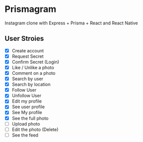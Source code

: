 # Prismagram

Instagram clone with Express + Prisma + React and React Native

## User Stroies

- [x] Create account
- [x] Request Secret
- [x] Confirm Secret (Login)
- [x] Like / Unlike a photo
- [x] Comment on a photo
- [x] Search by user
- [x] Search by location
- [x] Follow User
- [x] Unfollow User
- [x] Edit my profile
- [x] See user profile
- [x] See My profile
- [x] See the full photo
- [ ] Upload photo
- [ ] Edit the photo (Delete)
- [ ] See the feed
